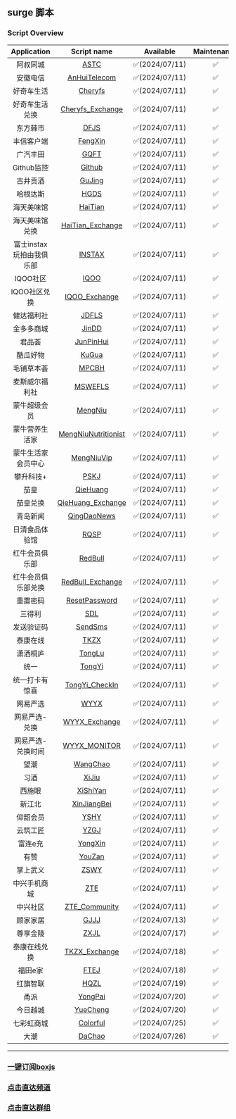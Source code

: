 ## surge 脚本
### Script Overview
|   Application   |                                      Script name                                       |   Available   | Maintenance |
|:---------------:|:--------------------------------------------------------------------------------------:|:-------------:|:-----------:|
| 阿叔同城 | [ASTC](https://github.com/xzxxn777/Surge/blob/main/Script/ASTC/ASTC.js) | ✅(2024/07/11) | ✅️ |
| 安徽电信 | [AnHuiTelecom](https://github.com/xzxxn777/Surge/blob/main/Script/AnHuiTelecom/AnHuiTelecom.js) | ✅(2024/07/11) | ✅️ |
| 好奇车生活 | [Cheryfs](https://github.com/xzxxn777/Surge/blob/main/Script/Cheryfs/Cheryfs.js) | ✅(2024/07/11) | ✅️ |
| 好奇车生活兑换 | [Cheryfs_Exchange](https://github.com/xzxxn777/Surge/blob/main/Script/Cheryfs/Cheryfs_Exchange.js) | ✅(2024/07/11) | ✅️ |
| 东方棘市 | [DFJS](https://github.com/xzxxn777/Surge/blob/main/Script/DFJS/DFJS.js) | ✅(2024/07/11) | ✅️ |
| 丰信客户端 | [FengXin](https://github.com/xzxxn777/Surge/blob/main/Script/FengXin/FengXin.js) | ✅(2024/07/11) | ✅️ |
| 广汽丰田 | [GQFT](https://github.com/xzxxn777/Surge/blob/main/Script/GQFT/GQFT.js) | ✅(2024/07/11) | ✅️ |
| Github监控 | [Github](https://github.com/xzxxn777/Surge/blob/main/Script/Github/Github.js) | ✅(2024/07/11) | ✅️ |
| 古井贡酒 | [GuJing](https://github.com/xzxxn777/Surge/blob/main/Script/GuJing/GuJing.js) | ✅(2024/07/11) | ✅️ |
| 哈根达斯 | [HGDS](https://github.com/xzxxn777/Surge/blob/main/Script/HGDS/HGDS.js) | ✅(2024/07/11) | ✅️ |
| 海天美味馆 | [HaiTian](https://github.com/xzxxn777/Surge/blob/main/Script/HaiTian/HaiTian.js) | ✅(2024/07/11) | ✅️ |
| 海天美味馆兑换 | [HaiTian_Exchange](https://github.com/xzxxn777/Surge/blob/main/Script/HaiTian/HaiTian_Exchange.js) | ✅(2024/07/11) | ✅️ |
| 富士instax玩拍由我俱乐部 | [INSTAX](https://github.com/xzxxn777/Surge/blob/main/Script/INSTAX/INSTAX.js) | ✅(2024/07/11) | ✅️ |
| IQOO社区 | [IQOO](https://github.com/xzxxn777/Surge/blob/main/Script/IQOO/IQOO.js) | ✅(2024/07/11) | ✅️ |
| IQOO社区兑换 | [IQOO_Exchange](https://github.com/xzxxn777/Surge/blob/main/Script/IQOO/IQOO_Exchange.js) | ✅(2024/07/11) | ✅️ |
| 健达福利社 | [JDFLS](https://github.com/xzxxn777/Surge/blob/main/Script/JDFLS/JDFLS.js) | ✅(2024/07/11) | ✅️ |
| 金多多商城 | [JinDD](https://github.com/xzxxn777/Surge/blob/main/Script/JinDD/JinDD.js) | ✅(2024/07/11) | ✅️ |
| 君品荟 | [JunPinHui](https://github.com/xzxxn777/Surge/blob/main/Script/XiJiu/JunPinHui.js) | ✅(2024/07/11) | ✅️ |
| 酷瓜好物 | [KuGua](https://github.com/xzxxn777/Surge/blob/main/Script/KuGua/KuGua.js) | ✅(2024/07/11) | ✅️ |
| 毛铺草本荟 | [MPCBH](https://github.com/xzxxn777/Surge/blob/main/Script/MPCBH/MPCBH.js) | ✅(2024/07/11) | ✅️ |
| 麦斯威尔福利社 | [MSWEFLS](https://github.com/xzxxn777/Surge/blob/main/Script/MSWEFLS/MSWEFLS.js) | ✅(2024/07/11) | ✅️ |
| 蒙牛超级会员 | [MengNiu](https://github.com/xzxxn777/Surge/blob/main/Script/MengNiu/MengNiu.js) | ✅(2024/07/11) | ✅️ |
| 蒙牛营养生活家 | [MengNiuNutritionist](https://github.com/xzxxn777/Surge/blob/main/Script/MengNiu/MengNiuNutritionist.js) | ✅(2024/07/11) | ✅️ |
| 蒙牛生活家会员中心 | [MengNiuVip](https://github.com/xzxxn777/Surge/blob/main/Script/MengNiu/MengNiuVip.js) | ✅(2024/07/11) | ✅️ |
| 攀升科技+ | [PSKJ](https://github.com/xzxxn777/Surge/blob/main/Script/PSKJ/PSKJ.js) | ✅(2024/07/11) | ✅️ |
| 茄皇 | [QieHuang](https://github.com/xzxxn777/Surge/blob/main/Script/TongYi/QieHuang.js) | ✅(2024/07/11) | ✅️ |
| 茄皇兑换 | [QieHuang_Exchange](https://github.com/xzxxn777/Surge/blob/main/Script/TongYi/QieHuang_Exchange.js) | ✅(2024/07/11) | ✅️ |
| 青岛新闻 | [QingDaoNews](https://github.com/xzxxn777/Surge/blob/main/Script/QingDaoNews/QingDaoNews.js) | ✅(2024/07/11) | ✅️ |
| 日清食品体验馆 | [RQSP](https://github.com/xzxxn777/Surge/blob/main/Script/RQSP/RQSP.js) | ✅(2024/07/11) | ✅️ |
| 红牛会员俱乐部 | [RedBull](https://github.com/xzxxn777/Surge/blob/main/Script/RedBull/RedBull.js) | ✅(2024/07/11) | ✅️ |
| 红牛会员俱乐部兑换 | [RedBull_Exchange](https://github.com/xzxxn777/Surge/blob/main/Script/RedBull/RedBull_Exchange.js) | ✅(2024/07/11) | ✅️ |
| 重置密码 | [ResetPassword](https://github.com/xzxxn777/Surge/blob/main/Script/CommonNews/ResetPassword.js) | ✅(2024/07/11) | ✅️ |
| 三得利 | [SDL](https://github.com/xzxxn777/Surge/blob/main/Script/SDL/SDL.js) | ✅(2024/07/11) | ✅️ |
| 发送验证码 | [SendSms](https://github.com/xzxxn777/Surge/blob/main/Script/CommonNews/SendSms.js) | ✅(2024/07/11) | ✅️ |
| 泰康在线 | [TKZX](https://github.com/xzxxn777/Surge/blob/main/Script/TKZX/TKZX.js) | ✅(2024/07/11) | ✅️ |
| 潇洒桐庐 | [TongLu](https://github.com/xzxxn777/Surge/blob/main/Script/TongLu/TongLu.js) | ✅(2024/07/11) | ✅️ |
| 统一 | [TongYi](https://github.com/xzxxn777/Surge/blob/main/Script/TongYi/TongYi.js) | ✅(2024/07/11) | ✅️ |
| 统一打卡有惊喜 | [TongYi_CheckIn](https://github.com/xzxxn777/Surge/blob/main/Script/TongYi/TongYi_CheckIn.js) | ✅(2024/07/11) | ✅️ |
| 网易严选 | [WYYX](https://github.com/xzxxn777/Surge/blob/main/Script/WYYX/WYYX.js) | ✅(2024/07/11) | ✅️ |
| 网易严选-兑换 | [WYYX_Exchange](https://github.com/xzxxn777/Surge/blob/main/Script/WYYX/WYYX_Exchange.js) | ✅(2024/07/11) | ✅️ |
| 网易严选-兑换时间 | [WYYX_MONITOR](https://github.com/xzxxn777/Surge/blob/main/Script/WYYX/WYYX_MONITOR.js) | ✅(2024/07/11) | ✅️ |
| 望潮 | [WangChao](https://github.com/xzxxn777/Surge/blob/main/Script/WangChao/WangChao.js) | ✅(2024/07/11) | ✅️ |
| 习酒 | [XiJiu](https://github.com/xzxxn777/Surge/blob/main/Script/XiJiu/XiJiu.js) | ✅(2024/07/11) | ✅️ |
| 西施眼 | [XiShiYan](https://github.com/xzxxn777/Surge/blob/main/Script/XiShiYan/XiShiYan.js) | ✅(2024/07/11) | ✅️ |
| 新江北 | [XinJiangBei](https://github.com/xzxxn777/Surge/blob/main/Script/XinJiangBei/XinJiangBei.js) | ✅(2024/07/11) | ✅️ |
| 仰韶会员 | [YSHY](https://github.com/xzxxn777/Surge/blob/main/Script/YSHY/YSHY.js) | ✅(2024/07/11) | ✅️ |
| 云筑工匠 | [YZGJ](https://github.com/xzxxn777/Surge/blob/main/Script/YZGJ/YZGJ.js) | ✅(2024/07/11) | ✅️ |
| 富连e充 | [YongXin](https://github.com/xzxxn777/Surge/blob/main/Script/YongXin/YongXin.js) | ✅(2024/07/11) | ✅️ |
| 有赞 | [YouZan](https://github.com/xzxxn777/Surge/blob/main/Script/YouZan/YouZan.js) | ✅(2024/07/11) | ✅️ |
| 掌上武义 | [ZSWY](https://github.com/xzxxn777/Surge/blob/main/Script/ZSWY/ZSWY.js) | ✅(2024/07/11) | ✅️ |
| 中兴手机商城 | [ZTE](https://github.com/xzxxn777/Surge/blob/main/Script/ZTE/ZTE.js) | ✅(2024/07/11) | ✅️ |
| 中兴社区 | [ZTE_Community](https://github.com/xzxxn777/Surge/blob/main/Script/ZTE/ZTE_Community.js) | ✅(2024/07/11) | ✅️ |
| 顾家家居 | [GJJJ](https://github.com/xzxxn777/Surge/blob/main/Script/GJJJ/GJJJ.js) | ✅(2024/07/13) | ✅️ |
| 尊享金陵 | [ZXJL](https://github.com/xzxxn777/Surge/blob/main/Script/ZXJL/ZXJL.js) | ✅(2024/07/17) | ✅️ |
| 泰康在线兑换 | [TKZX_Exchange](https://github.com/xzxxn777/Surge/blob/main/Script/TKZX/TKZX_Exchange.js) | ✅(2024/07/18) | ✅️ |
| 福田e家 | [FTEJ](https://github.com/xzxxn777/Surge/blob/main/Script/FTEJ/FTEJ.js) | ✅(2024/07/18) | ✅️ |
| 红旗智联 | [HQZL](https://github.com/xzxxn777/Surge/blob/main/Script/HQZL/HQZL.js) | ✅(2024/07/19) | ✅️ |
| 甬派 | [YongPai](https://github.com/xzxxn777/Surge/blob/main/Script/YongPai/YongPai.js) | ✅(2024/07/20) | ✅️ |
| 今日越城 | [YueCheng](https://github.com/xzxxn777/Surge/blob/main/Script/YueCheng/YueCheng.js) | ✅(2024/07/20) | ✅️ |
| 七彩虹商城 | [Colorful](https://github.com/xzxxn777/Surge/blob/main/Script/Colorful/Colorful.js) | ✅(2024/07/25) | ✅️ |
| 大潮 | [DaChao](https://github.com/xzxxn777/Surge/blob/main/Script/DaChao/DaChao.js) | ✅(2024/07/26) | ✅️ |

------
### [一键订阅boxjs](http://boxjs.com/#/sub/add/https://raw.githubusercontent.com/xzxxn777/Surge/main/xzxxn.json)
### [点击直达频道](https://t.me/xzxxn777)
### [点击直达群组](https://t.me/xzxxn7777)
